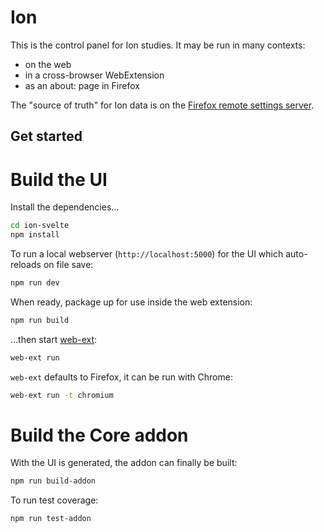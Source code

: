 # Ion

This is the control panel for Ion studies. It may be run in many contexts:

- on the web
- in a cross-browser WebExtension
- as an about: page in Firefox

The "source of truth" for Ion data is on the [Firefox remote settings server](https://firefox.settings.services.mozilla.com/v1/buckets/main/collections/pioneer-study-addons-v1/records).

## Get started

# Build the UI

Install the dependencies...

```bash
cd ion-svelte
npm install
```

To run a local webserver (`http://localhost:5000`) for the UI which auto-reloads on file save:

```bash
npm run dev
```

When ready, package up for use inside the web extension:

```bash
npm run build
```

...then start [web-ext](https://github.com/mozilla/web-ext):

```bash
web-ext run
```

`web-ext` defaults to Firefox, it can be run with Chrome:

```bash
web-ext run -t chromium
```

# Build the Core addon
With the UI is generated, the addon can finally be built:

```bash
npm run build-addon
```

To run test coverage:

```bash
npm run test-addon
```
